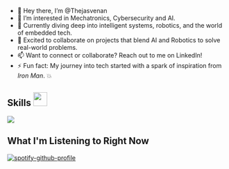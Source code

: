 - 👋 Hey there, I’m @Thejasvenan
- 👀 I’m interested in Mechatronics, Cybersecurity and AI.
- 🚀 Currently diving deep into intelligent systems, robotics, and the world of embedded tech.
- 🤝 Excited to collaborate on projects that blend AI and Robotics to solve real-world problems.
- 📫 Want to connect or collaborate? Reach out to me on LinkedIn!
- ⚡ Fun fact: My journey into tech started with a spark of inspiration from *Iron Man*. 💥 

<h2> Skills <img src = "https://media2.giphy.com/media/QssGEmpkyEOhBCb7e1/giphy.gif?cid=ecf05e47a0n3gi1bfqntqmob8g9aid1oyj2wr3ds3mg700bl&rid=giphy.gif" width = 32px> </h2>
<a href= https://github.com/Thejasvenan?tab=repositories&q=&type=&language=discord&sort= > <img src ='https://skillicons.dev/icons?i=arduino,raspberrypi,autocad,py,cpp,html,css,js,nodejs,react,mysql'> </a>


<h2> What I'm Listening to Right Now </h2>

[![spotify-github-profile](https://spotify-github-profile.kittinanx.com/api/view?uid=2o5w7xnskl2mc0vk70vc2x1ou&cover_image=true&theme=default&show_offline=false&background_color=121212&interchange=false&bar_color=53b14f&bar_color_cover=true)](https://github.com/kittinan/spotify-github-profile)
<!---
Thejasvenan/Thejasvenan is a ✨ special ✨ repository because its `README.md` (this file) appears on your GitHub profile.
You can click the Preview link to take a look at your changes.
--->
